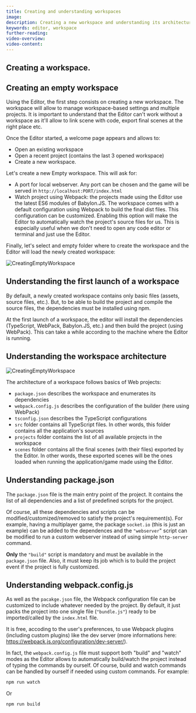 ```yaml
---
title: Creating and understanding workspaces
image:
description: Creating a new workspace and understanding its architecture
keywords: editor, workspace
further-reading:
video-overview:
video-content:
---
```


## Creating a workspace.

## Creating an empty workspace

Using the Editor, the first step consists on creating a new workspace. The workspace will allow to manage workspace-based settings and multiple projects.
It is important to understand that the Editor can't work without a workspace as it'll allow to link scene with code, export final scenes at the right place etc.

Once the Editor started, a welcome page appears and allows to:

- Open an existing workspace
- Open a recent project (contains the last 3 opened workspace)
- Create a new workspace.

Let's create a new Empty workspace. This will ask for:

- A port for local webserver. Any port can be chosen and the game will be served in `http://localhost:PORT/index.html`
- Watch project using Webpack: the projects made using the Editor use the latest ES6 modules of Babylon.JS. The workspace comes with a default configuration using Webpack to build the final dist files. This configuration can be customized. Enabling this option will make the Editor to automatically watch the project's source files for us. This is especially useful when we don't need to open any code editor or terminal and just use the Editor.

Finally, let's select and empty folder where to create the workspace and the Editor will load the newly created workspace:

![CreatingEmptyWorkspace](/img/extensions/Editor/CreatingWorkspace/create-workspace.gif)

## Understanding the first launch of a workspace

By default, a newly created workspace contains only basic files (assets, source files, etc.). But, to be able to build the project and compile the source files, the dependencies must be installed using npm.

At the first launch of a workspace, the editor will install the dependencies (TypeScript, WebPack, Babylon.JS, etc.) and then build the project (using WebPack). This can take a while according to the machine where the Editor is running.

## Understanding the workspace architecture

![CreatingEmptyWorkspace](/img/extensions/Editor/CreatingWorkspace/architecture.png)

The architecture of a workspace follows basics of Web projects:

- `package.json` describes the workspace and enumerates its dependencies
- `webpack.config.js` describes the configuration of the builder (here using WebPack)
- `tsconfig.json` describes the TypeScript configurations
- `src` folder contains all TypeScript files. In other words, this folder contains all the application's sources
- `projects` folder contains the list of all available projects in the workspace
- `scenes` folder contains all the final scenes (with their files) exported by the Editor. In other words, these exported scenes will be the ones loaded when running the application/game made using the Editor.

## Understanding package.json

The `package.json` file is the main entry point of the project. It contains the list of all dependencies and a list of predefined scripts for the project.

Of course, all these dependencies and scripts can be modified/customized/removed to satisfy the project's requirement(s). For example, having a multiplayer game, the package `socket.io` (this is just an example) can be added to the dependences and the `"webserver`" script can be modified to run a custom webserver instead of using simple `http-server` command.

**Only** the `"build"` script is mandatory and must be available in the `package.json` file. Also, it must keep its job which is to build the project event if the project is fully customized.

## Understanding webpack.config.js

As well as the `pacakge.json` file, the Webpack configuration file can be customized to include whatever needed by the project. By default, it just packs the project into one single file (`"bundle.js"`) ready to be imported/called by the `index.html` file.

It is free, accoding to the user's preferences, to use Webpack plugins (including custom plugins) like the dev server (more informations here: https://webpack.js.org/configuration/dev-server/).

In fact, the `webpack.config.js` file must support both "build" and "watch" modes as the Editor allows to automatically build/watch the project instead of typing the commands by ourself. Of course, build and watch commands can be handled by ourself if needed using custom commands. For example:

```bash
npm run watch
```

Or

```bash
npm run build
```
